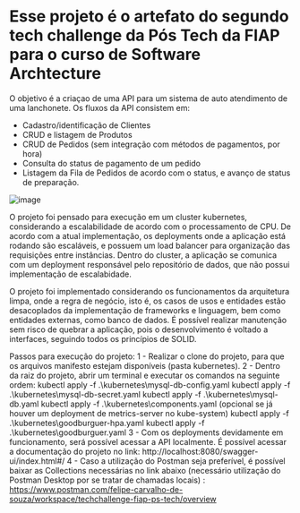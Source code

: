 # Esse projeto é o artefato do segundo tech challenge da Pós Tech da FIAP para o curso de Software Archtecture #

O objetivo é a criaçao de uma API para um sistema de auto atendimento de uma lanchonete.
Os fluxos da API consistem em:
 * Cadastro/identificação de Clientes
 * CRUD e listagem de Produtos
 * CRUD de Pedidos (sem integração com métodos de pagamentos, por hora)
 * Consulta do status de pagamento de um pedido
 * Listagem da Fila de Pedidos de acordo com o status, e avanço de status de preparação.
   
![image](https://github.com/felipecarvalhodesouza/techchallenge/assets/36648569/bd8b1d68-4428-4ff1-880c-649fb2cfa91a)

O projeto foi pensado para execução em um cluster kubernetes, considerando a escalabilidade de acordo com o processamento de CPU.
De acordo com a atual implementação, os deployments onde a aplicação está rodando são escaláveis, e possuem um load balancer para organização das requisições entre instâncias.
Dentro do cluster, a aplicação se comunica com um deployment responsável pelo repositório de dados, que não possui implementação de escalabidade.

O projeto foi implementado considerando os funcionamentos da arquitetura limpa, onde a regra de negócio, isto é, os casos de usos e entidades estão desacoplados da implementação de frameworks e linguagem, bem como entidades externas, como banco de dados.
É possível realizar manutenção sem risco de quebrar a aplicação, pois o desenvolvimento é voltado a interfaces, seguindo todos os princípios de SOLID.

Passos para execução do projeto:
1 - Realizar o clone do projeto, para que os arquivos manifesto estejam disponíveis (pasta kubernetes).
2 - Dentro da raiz do projeto, abrir um terminal e executar os comandos na seguinte ordem:
   kubectl apply -f .\kubernetes\mysql-db-config.yaml
   kubectl apply -f .\kubernetes\mysql-db-secret.yaml
   kubectl apply -f .\kubernetes\mysql-db.yaml
   kubectl apply -f .\kubernetes\components.yaml (opcional se já houver um deployment de metrics-server no kube-system)
   kubectl apply -f .\kubernetes\goodburguer-hpa.yaml
   kubectl apply -f .\kubernetes\goodburguer.yaml
3 - Com os deployments devidamente em funcionamento, será possível acessar a API localmente. É possível acessar a documentação do projeto no link:
 http://localhost:8080/swagger-ui/index.html#/
4 - Caso a utilização do Postman seja preferível, é possível baixar as Collections necessárias no link abaixo (necessário utilização do Postman Desktop por se tratar de chamadas locais) :
 https://www.postman.com/felipe-carvalho-de-souza/workspace/techchallenge-fiap-ps-tech/overview
